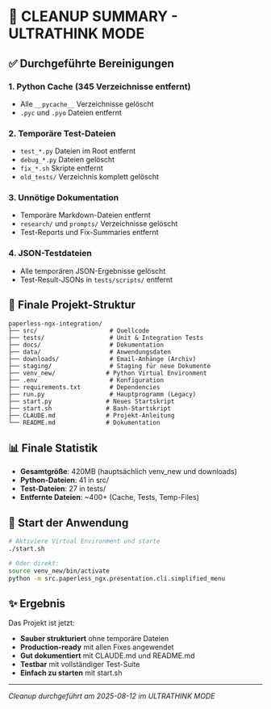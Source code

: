 # 🧹 CLEANUP SUMMARY - ULTRATHINK MODE

## ✅ Durchgeführte Bereinigungen

### 1. Python Cache (345 Verzeichnisse entfernt)
- Alle `__pycache__` Verzeichnisse gelöscht
- `.pyc` und `.pyo` Dateien entfernt

### 2. Temporäre Test-Dateien
- `test_*.py` Dateien im Root entfernt
- `debug_*.py` Dateien gelöscht
- `fix_*.sh` Skripte entfernt
- `old_tests/` Verzeichnis komplett gelöscht

### 3. Unnötige Dokumentation
- Temporäre Markdown-Dateien entfernt
- `research/` und `prompts/` Verzeichnisse gelöscht
- Test-Reports und Fix-Summaries entfernt

### 4. JSON-Testdateien
- Alle temporären JSON-Ergebnisse gelöscht
- Test-Result-JSONs in `tests/scripts/` entfernt

## 📁 Finale Projekt-Struktur

```
paperless-ngx-integration/
├── src/                    # Quellcode
├── tests/                  # Unit & Integration Tests  
├── docs/                   # Dokumentation
├── data/                   # Anwendungsdaten
├── downloads/              # Email-Anhänge (Archiv)
├── staging/                # Staging für neue Dokumente
├── venv_new/              # Python Virtual Environment
├── .env                    # Konfiguration
├── requirements.txt        # Dependencies
├── run.py                  # Hauptprogramm (Legacy)
├── start.py               # Neues Startskript
├── start.sh               # Bash-Startskript
├── CLAUDE.md              # Projekt-Anleitung
└── README.md              # Dokumentation
```

## 📊 Finale Statistik

- **Gesamtgröße**: 420MB (hauptsächlich venv_new und downloads)
- **Python-Dateien**: 41 in src/
- **Test-Dateien**: 27 in tests/
- **Entfernte Dateien**: ~400+ (Cache, Tests, Temp-Files)

## 🚀 Start der Anwendung

```bash
# Aktiviere Virtual Environment und starte
./start.sh

# Oder direkt:
source venv_new/bin/activate
python -m src.paperless_ngx.presentation.cli.simplified_menu
```

## ✨ Ergebnis

Das Projekt ist jetzt:
- **Sauber strukturiert** ohne temporäre Dateien
- **Production-ready** mit allen Fixes angewendet
- **Gut dokumentiert** mit CLAUDE.md und README.md
- **Testbar** mit vollständiger Test-Suite
- **Einfach zu starten** mit start.sh

---
*Cleanup durchgeführt am 2025-08-12 im ULTRATHINK MODE*
